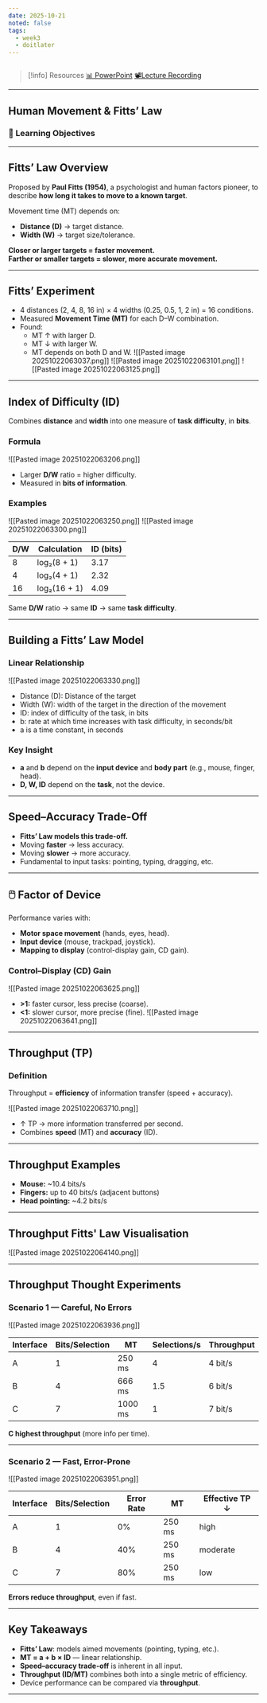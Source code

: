 ```yaml
---
date: 2025-10-21
noted: false
tags:
  - week3
  - doitlater
---
```

```table-of-contents
```

> [!info] Resources
> [📊 PowerPoint]()
> [📽️Lecture Recording]()

---
## Human Movement & Fitts’ Law 

### 📘 Learning Objectives
---
## Fitts’ Law Overview
Proposed by **Paul Fitts (1954)**, a psychologist and human factors pioneer, to describe **how long it takes to move to a known target**.

Movement time (MT) depends on:
- **Distance (D)** → target distance.
- **Width (W)** → target size/tolerance.

**Closer or larger targets = faster movement.**  
**Farther or smaller targets = slower, more accurate movement.**

---
## Fitts’ Experiment
- 4 distances (2, 4, 8, 16 in) × 4 widths (0.25, 0.5, 1, 2 in) = 16 conditions.
- Measured **Movement Time (MT)** for each D–W combination.
- Found:
    - MT ↑ with larger D.
    - MT ↓ with larger W.
    - MT depends on both D and W.
![[Pasted image 20251022063037.png]]
![[Pasted image 20251022063101.png]]
![[Pasted image 20251022063125.png]]

---
## Index of Difficulty (ID)
Combines **distance** and **width** into one measure of **task difficulty**, in **bits**.
### Formula
![[Pasted image 20251022063206.png]]
- Larger **D/W** ratio = higher difficulty.
- Measured in **bits of information**.
### Examples
![[Pasted image 20251022063250.png]]
![[Pasted image 20251022063300.png]]

|D/W|Calculation|ID (bits)|
|---|---|---|
|8|log₂(8 + 1)|3.17|
|4|log₂(4 + 1)|2.32|
|16|log₂(16 + 1)|4.09|
Same **D/W** ratio → same **ID** → same **task difficulty**.

---
## Building a Fitts’ Law Model
### Linear Relationship
![[Pasted image 20251022063330.png]]
- Distance (D): Distance of the target 
- Width (W): width of the target in the direction of the movement 
- ID: index of difficulty of the task, in bits 
- b: rate at which time increases with task difficulty, in seconds/bit 
- a is a time constant, in seconds
### Key Insight
- **a** and **b** depend on the **input device** and **body part** (e.g., mouse, finger, head).
- **D, W, ID** depend on the **task**, not the device.
---
## Speed–Accuracy Trade-Off
- **Fitts’ Law models this trade-off.**
- Moving **faster** → less accuracy.
- Moving **slower** → more accuracy.
- Fundamental to input tasks: pointing, typing, dragging, etc.
---
## 🖱️ Factor of Device
Performance varies with:
- **Motor space movement** (hands, eyes, head).
- **Input device** (mouse, trackpad, joystick).
- **Mapping to display** (control-display gain, CD gain).
### Control–Display (CD) Gain
![[Pasted image 20251022063625.png]]
- **>1:** faster cursor, less precise (coarse).
- **<1:** slower cursor, more precise (fine).
![[Pasted image 20251022063641.png]]
---
## Throughput (TP)
### Definition
Throughput = **efficiency** of information transfer (speed + accuracy).

![[Pasted image 20251022063710.png]]
- ↑ TP → more information transferred per second.
- Combines **speed** (MT) and **accuracy** (ID).
---
## Throughput Examples
- **Mouse:** ~10.4 bits/s
- **Fingers:** up to 40 bits/s (adjacent buttons)
- **Head pointing:** ~4.2 bits/s  
---
## Throughput Fitts' Law Visualisation
![[Pasted image 20251022064140.png]]

---
## Throughput Thought Experiments
### Scenario 1 — Careful, No Errors
![[Pasted image 20251022063936.png]]

|Interface|Bits/Selection|MT|Selections/s|Throughput|
|---|---|---|---|---|
|A|1|250 ms|4|4 bit/s|
|B|4|666 ms|1.5|6 bit/s|
|C|7|1000 ms|1|7 bit/s|
**C highest throughput** (more info per time).

---
### Scenario 2 — Fast, Error-Prone
![[Pasted image 20251022063951.png]]

|Interface|Bits/Selection|Error Rate|MT|Effective TP ↓|
|---|---|---|---|---|
|A|1|0%|250 ms|high|
|B|4|40%|250 ms|moderate|
|C|7|80%|250 ms|low|
**Errors reduce throughput**, even if fast.

---
## Key Takeaways
- **Fitts’ Law**: models aimed movements (pointing, typing, etc.).
- **MT = a + b × ID** — linear relationship.
- **Speed–accuracy trade-off** is inherent in all input.
- **Throughput (ID/MT)** combines both into a single metric of efficiency.
- Device performance can be compared via **throughput**.
---